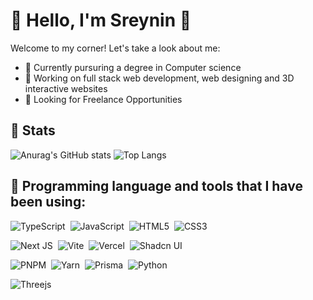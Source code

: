 # 🤗 Hello, I'm Sreynin 🤗

Welcome to my corner! Let's take a look about me:
- 🌱 Currently pursuring a degree in Computer science
- 🧨 Working on full stack web development, web designing and 3D interactive websites
- 🤔 Looking for Freelance Opportunities

## 🌅 Stats

![Anurag's GitHub stats](https://github-readme-stats.vercel.app/api?username=linin-nin&show_icons=true) ![Top Langs](https://github-readme-stats.vercel.app/api/top-langs/?username=linin-nin&layout=compact)

## 🤖 Programming language and tools that I have been using:

![TypeScript](https://img.shields.io/badge/typescript-%23007ACC.svg?style=for-the-badge&logo=typescript&logoColor=white) &nbsp;![JavaScript](https://img.shields.io/badge/javascript-%23323330.svg?style=for-the-badge&logo=javascript&logoColor=%23F7DF1E) &nbsp;![HTML5](https://img.shields.io/badge/html5-%23E34F26.svg?style=for-the-badge&logo=html5&logoColor=white) &nbsp;![CSS3](https://img.shields.io/badge/css3-%231572B6.svg?style=for-the-badge&logo=css3&logoColor=white)

![Next JS](https://img.shields.io/badge/Next-black?style=for-the-badge&logo=next.js&logoColor=white)
&nbsp;![Vite](https://img.shields.io/badge/vite-%23646CFF.svg?style=for-the-badge&logo=vite&logoColor=white)
&nbsp;![Vercel](https://img.shields.io/badge/vercel-%23000000.svg?style=for-the-badge&logo=vercel&logoColor=white)
&nbsp;![Shadcn UI](https://img.shields.io/badge/SHADCN_UI-%23111000.svg?style=for-the-badge&logo=shadcnui)

![PNPM](https://img.shields.io/badge/pnpm-%234a4a4a.svg?style=for-the-badge&logo=pnpm&logoColor=f69220)
&nbsp;![Yarn](https://img.shields.io/badge/yarn-%232C8EBB.svg?style=for-the-badge&logo=yarn&logoColor=white)
&nbsp;![Prisma](https://img.shields.io/badge/Prisma-3982CE?style=for-the-badge&logo=Prisma&logoColor=white)
&nbsp;![Python](https://img.shields.io/badge/python-3670A0?style=for-the-badge&logo=python&logoColor=ffdd54)

![Threejs](https://img.shields.io/badge/threejs-black?style=for-the-badge&logo=three.js&logoColor=white)







<!--
**This Dynamic Image's from -> [Capsule-Render](https://github.com/kyechan99/capsule-render) - Press F5!**
-->

<!--

![footer](https://capsule-render.vercel.app/api?type=wave&color=gradient&height=150&section=footer)
-->

